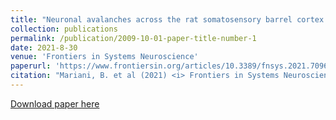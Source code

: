 ```yaml
---
title: "Neuronal avalanches across the rat somatosensory barrel cortex and the effect of single whisker stimulation"
collection: publications
permalink: /publication/2009-10-01-paper-title-number-1
date: 2021-8-30
venue: 'Frontiers in Systems Neuroscience'
paperurl: 'https://www.frontiersin.org/articles/10.3389/fnsys.2021.709677/full'
citation: "Mariani, B. et al (2021) <i> Frontiers in Systems Neuroscience 1</i> 2021."
---
```


[Download paper here](http://academicpages.github.io/files/fnsys-15-709677.pdf)

